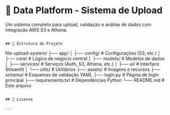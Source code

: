 # 📁 Data Platform - Sistema de Upload

Um sistema completo para upload, validação e análise de dados com integração AWS S3 e Athena.
```

## 📁 Estrutura do Projeto

```
file-upload-system/
├── app/
│   ├── config/          # Configurações (S3, etc.)
│   ├── core/           # Lógica de negócio central
│   ├── models/         # Modelos de dados
│   ├── services/       # Serviços (Auth, S3, Athena, etc.)
│   ├── ui/             # Interface Streamlit
│   └── utils/          # Utilitários
├── assets/             # Imagens e recursos
├── schema/             # Esquemas de validação YAML
├── login.py           # Página de login principal
├── requirements.txt   # Dependências Python
└── README.md          # Este arquivo
```

## 📝 License

...
